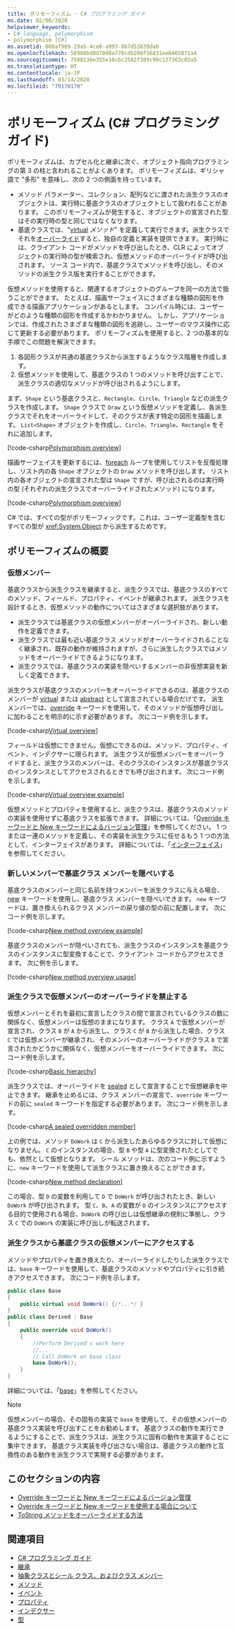 ```yaml
---
title: ポリモーフィズム - C# プログラミング ガイド
ms.date: 02/08/2020
helpviewer_keywords:
- C# language, polymorphism
- polymorphism [C#]
ms.assetid: 086af969-29a5-4ce8-a993-0b7d53839dab
ms.openlocfilehash: 58980bd0d70d8a778cdb208f56d31ee8465871a4
ms.sourcegitcommit: 7588136e355e10cbc2582f389c90c127363c02a5
ms.translationtype: HT
ms.contentlocale: ja-JP
ms.lasthandoff: 03/14/2020
ms.locfileid: "79170170"
---
```

# <a name="polymorphism-c-programming-guide"></a>ポリモーフィズム (C# プログラミング ガイド)

ポリモーフィズムは、カプセル化と継承に次ぐ、オブジェクト指向プログラミングの第 3 の柱と言われることがよくあります。 ポリモーフィズムは、ギリシャ語で "多形" を意味し、次の 2 つの側面を持っています。
  
- メソッド パラメーター、コレクション、配列などに渡された派生クラスのオブジェクトは、実行時に基底クラスのオブジェクトとして扱われることがあります。 このポリモーフィズムが発生すると、オブジェクトの宣言された型はその実行時の型と同じではなくなります。
- 基底クラスでは、"[virtual](../../language-reference/keywords/virtual.md) *メソッド*" を定義して実行できます。派生クラスでそれを[オーバーライド](../../language-reference/keywords/override.md)すると、独自の定義と実装を提供できます。 実行時には、クライアント コードがメソッドを呼び出したとき、CLR によってオブジェクトの実行時の型が検索され、仮想メソッドのオーバーライドが呼び出されます。 ソース コード内で、基底クラスでメソッドを呼び出し、そのメソッドの派生クラス版を実行することができます。

仮想メソッドを使用すると、関連するオブジェクトのグループを同一の方法で扱うことができます。 たとえば、描画サーフェイスにさまざまな種類の図形を作成できる描画アプリケーションがあるとします。 コンパイル時には、ユーザーがどのような種類の図形を作成するかわかりません。 しかし、アプリケーションでは、作成されたさまざまな種類の図形を追跡し、ユーザーのマウス操作に応じて更新する必要があります。 ポリモーフィズムを使用すると、2 つの基本的な手順でこの問題を解決できます。

1. 各図形クラスが共通の基底クラスから派生するようなクラス階層を作成します。
1. 仮想メソッドを使用して、基底クラスの 1 つのメソッドを呼び出すことで、派生クラスの適切なメソッドが呼び出されるようにします。

まず、`Shape` という基底クラスと、`Rectangle`、`Circle`、`Triangle` などの派生クラスを作成します。 `Shape` クラスで `Draw` という仮想メソッドを定義し、各派生クラスでそれをオーバーライドして、そのクラスが表す特定の図形を描画します。 `List<Shape>` オブジェクトを作成し、`Circle`、`Triangle`、`Rectangle` をそれに追加します。

[!code-csharp[Polymorphism overview](~/samples/snippets/csharp/objectoriented/Inheritance.cs#PolymorphismOverview)]

描画サーフェイスを更新するには、[foreach](../../language-reference/keywords/foreach-in.md) ループを使用してリストを反復処理し、リスト内の各 `Shape` オブジェクトの `Draw` メソッドを呼び出します。 リスト内の各オブジェクトの宣言された型は `Shape` ですが、呼び出されるのは実行時の型 (それぞれの派生クラスでオーバーライドされたメソッド) になります。

[!code-csharp[Polymorphism overview](~/samples/snippets/csharp/objectoriented/Inheritance.cs#UsePolymorphism)]

C# では、すべての型がポリモーフィックです。これは、ユーザー定義型を含むすべての型が <xref:System.Object> から派生するためです。  

## <a name="polymorphism-overview"></a>ポリモーフィズムの概要

### <a name="virtual-members"></a>仮想メンバー

基底クラスから派生クラスを継承すると、派生クラスでは、基底クラスのすべてのメソッド、フィールド、プロパティ、イベントが継承されます。 派生クラスを設計するとき、仮想メソッドの動作についてはさまざまな選択肢があります。

- 派生クラスでは基底クラスの仮想メンバーがオーバーライドされ、新しい動作を定義できます。
- 派生クラスでは最も近い基底クラス メソッドがオーバーライドされることなく継承され、既存の動作が維持されますが、さらに派生したクラスではメソッドをオーバーライドできるようになります。
- 派生クラスでは、基底クラスの実装を隠ぺいするメンバーの非仮想実装を新しく定義できます。

派生クラスが基底クラスのメンバーをオーバーライドできるのは、基底クラスのメンバーが [virtual](../../language-reference/keywords/virtual.md) または [abstract](../../language-reference/keywords/abstract.md) として宣言されている場合だけです。 派生メンバーでは、[override](../../language-reference/keywords/override.md) キーワードを使用して、そのメソッドが仮想呼び出しに加わることを明示的に示す必要があります。 次にコード例を示します。

[!code-csharp[Virtual overview](~/samples/snippets/csharp/objectoriented/Inheritance.cs#VirtualMethods)]

フィールドは仮想にできません。仮想にできるのは、メソッド、プロパティ、イベント、インデクサーに限られます。 派生クラスが仮想メンバーをオーバーライドすると、派生クラスのメンバーは、そのクラスのインスタンスが基底クラスのインスタンスとしてアクセスされるときでも呼び出されます。 次にコード例を示します。

[!code-csharp[Virtual overview example](~/samples/snippets/csharp/objectoriented/Inheritance.cs#VirtualMethods)]

仮想メソッドとプロパティを使用すると、派生クラスは、基底クラスのメソッドの実装を使用せずに基底クラスを拡張できます。 詳細については、「[Override キーワードと New キーワードによるバージョン管理](./versioning-with-the-override-and-new-keywords.md)」を参照してください。 1 つまたは一連のメソッドを定義し、その実装を派生クラスに任せるもう 1 つの方法として、インターフェイスがあります。 詳細については、「[インターフェイス](../interfaces/index.md)」を参照してください。

### <a name="hide-base-class-members-with-new-members"></a>新しいメンバーで基底クラス メンバーを隠ぺいする

基底クラスのメンバーと同じ名前を持つメンバーを派生クラスに与える場合、[new](../../language-reference/keywords/new-modifier.md) キーワードを使用し、基底クラス メンバーを隠ぺいできます。 `new` キーワードは、置き換えられるクラス メンバーの戻り値の型の前に配置します。 次にコード例を示します。

[!code-csharp[New method overview example](~/samples/snippets/csharp/objectoriented/Inheritance.cs#NewMethods)]

基底クラスのメンバーが隠ぺいされても、派生クラスのインスタンスを基底クラスのインスタンスに型変換することで、クライアント コードからアクセスできます。 次に例を示します。

[!code-csharp[New method overview usage](~/samples/snippets/csharp/objectoriented/Inheritance.cs#UseNewMethods)]

### <a name="prevent-derived-classes-from-overriding-virtual-members"></a>派生クラスで仮想メンバーのオーバーライドを禁止する  

仮想メンバーとそれを最初に宣言したクラスの間で宣言されているクラスの数に関係なく、仮想メンバーは仮想のままになります。 クラス `A` で仮想メンバーが宣言され、クラス `B` が `A` から派生し、クラス `C` が `B` から派生した場合、クラス `C` では仮想メンバーが継承され、そのメンバーのオーバーライドがクラス `B` で宣言されたかどうかに関係なく、仮想メンバーをオーバーライドできます。 次にコード例を示します。

[!code-csharp[Basic hierarchy](~/samples/snippets/csharp/objectoriented/Hierarchy.cs#FirstHierarchy)]

派生クラスでは、オーバーライドを [sealed](../../language-reference/keywords/sealed.md) として宣言することで仮想継承を中止できます。 継承を止めるには、クラス メンバーの宣言で、`override` キーワードの前に `sealed` キーワードを指定する必要があります。 次にコード例を示します。

[!code-csharp[A sealed overridden member](~/samples/snippets/csharp/objectoriented/Hierarchy.cs#SealedOverride)]

上の例では、メソッド `DoWork` は `C` から派生したあらゆるクラスに対して仮想になりません。 `C` のインスタンスの場合、型 `B` や型 `A` に型変換されたとしてでも、依然として仮想となります。 シール メソッドは、次のコード例に示すように、`new` キーワードを使用して派生クラスに置き換えることができます。

[!code-csharp[New method declaration](~/samples/snippets/csharp/objectoriented/Hierarchy.cs#NewDeclaration)]

この場合、型 `D` の変数を利用して `D` で `DoWork` が呼び出されたとき、新しい `DoWork` が呼び出されます。 型 `C`、`B`、`A` の変数が `D` のインスタンスにアクセスする目的で使用される場合、`DoWork` の呼び出しは仮想継承の規則に準拠し、クラス `C` での `DoWork` の実装に呼び出しが転送されます。

### <a name="access-base-class-virtual-members-from-derived-classes"></a>派生クラスから基底クラスの仮想メンバーにアクセスする

メソッドやプロパティを置き換えたり、オーバーライドしたりした派生クラスでは、`base` キーワードを使用して、基底クラスのメソッドやプロパティに引き続きアクセスできます。 次にコード例を示します。

```csharp
public class Base
{
    public virtual void DoWork() {/*...*/ }
}
public class Derived : Base
{
    public override void DoWork()
    {
        //Perform Derived's work here
        //...
        // Call DoWork on base class
        base.DoWork();
    }
}
```

詳細については、「[base](../../language-reference/keywords/base.md)」を参照してください。

> [!NOTE]
> 仮想メンバーの場合、その固有の実装で `base` を使用して、その仮想メンバーの基底クラス実装を呼び出すことをお勧めします。 基底クラスの動作を実行できるようにすることで、派生クラスは、派生クラスに固有の動作を実装することに集中できます。 基底クラス実装を呼び出さない場合は、基底クラスの動作と互換性のある動作を派生クラスで実現する必要があります。

## <a name="in-this-section"></a>このセクションの内容

- [Override キーワードと New キーワードによるバージョン管理](./versioning-with-the-override-and-new-keywords.md)
- [Override キーワードと New キーワードを使用する場合について](./knowing-when-to-use-override-and-new-keywords.md)
- [ToString メソッドをオーバーライドする方法](./how-to-override-the-tostring-method.md)

## <a name="see-also"></a>関連項目

- [C# プログラミング ガイド](../index.md)
- [継承](./inheritance.md)
- [抽象クラスとシール クラス、およびクラス メンバー](./abstract-and-sealed-classes-and-class-members.md)
- [メソッド](./methods.md)
- [イベント](../events/index.md)
- [プロパティ](./properties.md)
- [インデクサー](../indexers/index.md)
- [型](../types/index.md)
